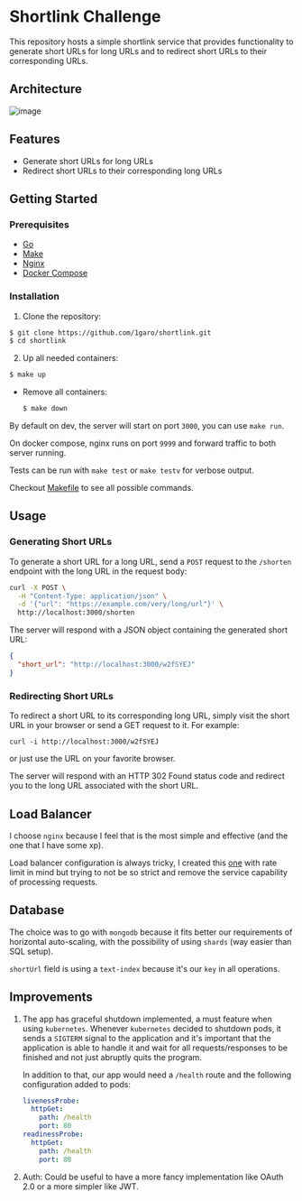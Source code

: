 # Shortlink Challenge

This repository hosts a simple shortlink service that provides functionality to generate short URLs for long URLs and to redirect short URLs to their corresponding URLs.

## Architecture
![image](https://github.com/1garo/shortlink/assets/44412643/51658204-2b36-4700-b3a9-c3c405e08a2e)

## Features

- Generate short URLs for long URLs
- Redirect short URLs to their corresponding long URLs

## Getting Started

### Prerequisites

- [Go](https://go.dev/doc/install)
- [Make](https://www.gnu.org/software/make/#download)
- [Nginx](https://www.nginx.com/resources/wiki/start/topics/tutorials/install/)
- [Docker Compose](https://docs.docker.com/compose/install/)

### Installation

1. Clone the repository:

```bash
$ git clone https://github.com/1garo/shortlink.git
$ cd shortlink
```

2. Up all needed containers:

```bash
$ make up
```

- Remove all containers:

  ```bash
  $ make down
  ```


By default on dev, the server will start on port `3000`, you can use `make run`.

On  docker compose, nginx runs on port `9999` and forward traffic to both server running.

Tests can be run with `make test` or `make testv` for verbose output.

Checkout [Makefile](./Makefile) to see all possible commands.

## Usage

### Generating Short URLs

To generate a short URL for a long URL, send a `POST` request to the `/shorten` endpoint with the long URL in the request body:

```bash
curl -X POST \
  -H "Content-Type: application/json" \
  -d '{"url": "https://example.com/very/long/url"}' \
  http://localhost:3000/shorten
```

The server will respond with a JSON object containing the generated short URL:

```json
{
  "short_url": "http://localhost:3000/w2fSYEJ"
}
```

### Redirecting Short URLs
To redirect a short URL to its corresponding long URL, simply visit the short URL in your browser or send a GET request to it. For example:

`curl -i http://localhost:3000/w2fSYEJ`

or just use the URL on your favorite browser.

The server will respond with an HTTP 302 Found status code and redirect you to the long URL associated with the short URL.

## Load Balancer
I choose `nginx` because I feel that is the most simple and effective (and the one that I have some xp).

Load balancer configuration is always tricky, I created this [one](nginx.conf) with rate limit in mind but trying to not be so strict and remove the service capability of processing requests.

## Database
The choice was to go with `mongodb` because it fits better our requirements of horizontal auto-scaling, with the possibility of using `shards` (way easier than SQL setup). 

`shortUrl` field is using a `text-index` because it's our `key` in all operations.

## Improvements
1. The app has graceful shutdown implemented, a must feature when using `kubernetes`. Whenever `kubernetes` decided to shutdown pods, it sends a `SIGTERM` signal to the application and it's important that the application is able to handle it and wait for all requests/responses to be finished and not just abruptly quits the program.

    In addition to that, our app would need a `/health` route and the following configuration added to pods:
    ```yaml
    livenessProbe:
      httpGet:
        path: /health
        port: 80
    readinessProbe:
      httpGet:
        path: /health
        port: 80
    ```
2. Auth: Could be useful to have a more fancy implementation like OAuth 2.0 or a more simpler like JWT.
